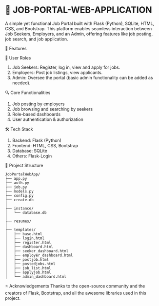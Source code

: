 # 💼  JOB-PORTAL-WEB-APPLICATION

A simple yet functional Job Portal built with Flask (Python), SQLite, HTML, CSS, and Bootstrap. This platform enables seamless interaction between Job Seekers, Employers, and an Admin, offering features like job posting, job search, and job application.

🚀 Features

👤 User Roles
1. Job Seekers: Register, log in, view and apply for jobs.
2. Employers: Post job listings, view applicants.
3. Admin: Oversee the portal (basic admin functionality can be added as needed).

🔍 Core Functionalities
1. Job posting by employers
2. Job browsing and searching by seekers
3.  Role-based dashboards
4.  User authentication & authorization

🛠️ Tech Stack
1. Backend: Flask (Python)
2. Frontend: HTML, CSS, Bootstrap
3. Database: SQLite
4. Others: Flask-Login 

📁 Project Structure
```
JobPortalWebApp/
├── app.py
├── auth.py
├── job.py
├── models.py
├── config.py
├── create.db
│
├── instance/
│   └── database.db
│
├── resumes/
│
├── templates/
│   ├── base.html
│   ├── login.html
│   ├── register.html
│   ├── dashboard.html
│   ├── seeker_dashboard.html
│   ├── employer_dashboard.html
│   ├── postjob.html
│   ├── postedjobs.html
│   ├── job_list.html
│   ├── applyjob.html
│   └── admin_dashboard.html
```

⭐ Acknowledgements
Thanks to the open-source community and the creators of Flask, Bootstrap, and all the awesome libraries used in this project.
